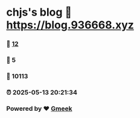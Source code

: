 # chjs's blog :link: https://blog.936668.xyz 
### :page_facing_up: [12](https://blog.936668.xyz/tag.html) 
### :speech_balloon: 5 
### :hibiscus: 10113 
### :alarm_clock: 2025-05-13 20:21:34 
### Powered by :heart: [Gmeek](https://github.com/Meekdai/Gmeek)
